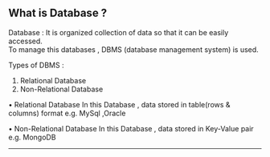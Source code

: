 ## What is Database ?

Database : It is organized collection of data so that it can be easily accessed.<br>
To manage this databases , DBMS (database management system) is used.

Types of DBMS :
1)	Relational Database
2)	Non-Relational Database

•	Relational Database
In this Database , data stored in table(rows & columns) format
e.g. MySql ,Oracle

•	Non-Relational Database
In this Database , data stored in Key-Value pair
e.g. MongoDB
<hr/>

